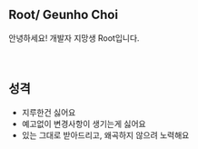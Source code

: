 ## Root/ Geunho Choi
안녕하세요! 개발자 지망생 Root입니다. 
<br />
<br />
<br />
## 성격
- 지루한건 싫어요
- 예고없이 변경사항이 생기는게 싫어요
- 있는 그대로 받아드리고, 왜곡하지 않으려 노력해요
